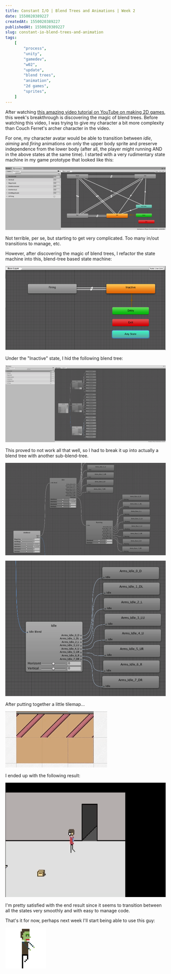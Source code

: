 ```yaml
---
title: Constant I/O | Blend Trees and Animations | Week 2
date: 1550020389227
createdAt: 1550020389227
publishedAt: 1550020389227
slug: constant-io-blend-trees-and-animation
tags:
    [
        "process",
        "unity",
        "gamedev",
        "w02",
        "update",
        "blend trees",
        "animation",
        "2d games",
        "sprites",
    ]
---
```


After watching [this amazing video tutorial on YouTube on making 2D games](https://www.youtube.com/watch?v=rycsXRO6rpI&list=PLM83Z6G5iM3mnAd3MVJeZh7b7ilHd73V5&index=1), this week's breakthrough is discovering the magic of blend trees. Before watching this video, I was trying to give my character a bit more complexity than Couch Ferret's archer character in the video.

For one, my character avatar would be able to transition between _idle_, _aiming_ and _firing_ animations on only the upper body sprite and preserve independence from the lower body (after all, the player might running AND in the above states at the same time). I started with a very rudimentary state machine in my game prototype that looked like this:

![](./state_machine.png)

Not terrible, per se, but starting to get very complicated. Too many in/out transitions to manage, etc.

However, after discovering the magic of blend trees, I refactor the state machine into this, blend-tree based state machine:

![](./better_state_machine.png)

Under the "Inactive" state, I hid the following blend tree:

![](./blend_tree1.png)

This proved to not work all that well, so I had to break it up into actually a blend tree with another sub-blend-tree.

![](./better_blend_tree.png)

![](./better_blend_tree2.png)

After putting together a little tilemap...

![](./tilemapping.gif)

I ended up with the following result:

![](./aiming.gif)

I'm pretty satisfied with the end result since it seems to transition between all the states very smoothly and with easy to manage code.

That's it for now, perhaps next week I'll start being able to use this guy:

![](./zombie_avatar.gif)
